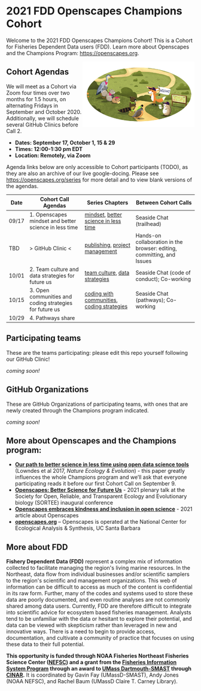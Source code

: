 # 2021 FDD Openscapes Champions Cohort

Welcome to the 2021 FDD Openscapes Champions Cohort! This is a Cohort for Fisheries Dependent Data users (FDD). Learn more about Openscapes and the Champions Program: <https://openscapes.org>. 

<img align="right" src="https://github.com/Openscapes/sortee-2021-keynote/blob/gh-pages/images/horst-champions-trailhead.png" width="300">  

## Cohort Agendas

We will meet as a Cohort via Zoom four times over two months for 1.5 hours, on alternating Fridays in September and October 2020. Additionally, we will schedule several GitHub Clinics before Call 2. 

- **Dates: September 17, October 1, 15 & 29**
- **Times: 12:00-1:30 pm EDT**
- **Location: Remotely, via Zoom**

Agenda links below are only accessible to Cohort participants (TODO), as they are also an archive of our live google-docing. Please see <https://openscapes.org/series> for more detail and to view blank versions of the agendas.

Date | Cohort Call Agendas          | Series Chapters |      Between Cohort Calls
----| ------------------|----------------------|--------------------------------
09/17 | 1. Openscapes mindset and better science in less time | [mindset](#mindset), [better science in less time](#bsilt) | Seaside Chat (trailhead)
TBD | > GitHub Clinic <| [publishing](#github-pub), [project management](#github-issues) | Hands-on collaboration in the browser: editing, committing, and Issues
10/01 | 2. Team culture and data strategies for future us | [team culture](#team-culture), [data strategies](#data-strategies) | Seaside Chat (code of conduct); Co-working
10/15 | 3. Open communities and coding strategies for future us | [coding with communities](#communities), [coding strategies](#coding-strategies) | Seaside Chat (pathways); Co-working
10/29 | 4. Pathways share |  | 

## Participating teams

These are the teams participating: please edit this repo yourself following our GitHub Clinic!

*coming soon!*

## GitHub Organizations

These are GitHub Organizations of participating teams, with ones that are newly created through the Champions program indicated.

*coming soon!*

## More about Openscapes and the Champions program:

* **[Our path to better science in less time using open data science tools](https://www.nature.com/articles/s41559-017-0160)** (Lowndes et al 2017, _Nature Ecology & Evolution_) - this paper greatly influences the whole Champions program and we’ll ask that everyone participating reads it before our first Cohort Call on September 9. 
* **[Openscapes: Better Science for Future Us](https://docs.google.com/presentation/d/1HGw4P095-lblHiGQHXYidHiVysjrPxuojxTxKtE13vk/edit#slide=id.ge2b7c2f974_0_2017)** - 2021 plenary talk at the Society for Open, Reliable, and Transparent Ecology and Evolutionary biology (SORTEE) inaugural conference 
* **[Openscapes embraces kindness and inclusion in open science](https://sparcopen.org/impact-story/openscapes-embraces-kindness-and-inclusion-of-open-science/)** - 2021 article about Openscapes
* **[openscapes.org](https://openscapes.org/)** – Openscapes is operated at the National Center for Ecological Analysis & Synthesis, UC Santa Barbara

## More about FDD

**Fishery Dependent Data (FDD)** represent a complex mix of information collected to facilitate managing the region's living marine resources. In the Northeast, data flow from individual businesses and/or scientific samplers to the region's scientific and management organizations. This web of information can be difficult to access as much of the content is confidential in its raw form. Further, many of the codes and systems used to store these data are poorly documented, and even routine analyses are not commonly shared among data users. Currently, FDD are therefore difficult to integrate into scientific advice for ecosystem based fisheries management. Analysts tend to be unfamiliar with the data or hesitant to explore their potential, and data can be viewed with skepticism rather than leveraged in new and innovative ways. There is a need to begin to provide access, documentation, and cultivate a community of practice that focuses on using these data to their full potential.

**This opportunity is funded through NOAA Fisheries Northeast Fisheries Science Center ([NEFSC](https://www.fisheries.noaa.gov/about/northeast-fisheries-science-center)) and a grant from the [Fisheries Information System Program](https://www.fisheries.noaa.gov/national/commercial-fishing/fisheries-information-system-program) through an award to [UMass Dartmouth-SMAST](https://www.umassd.edu/smast/) through [CINAR](http://www.cinar.org/).** It is coordinated by Gavin Fay (UMassD-SMAST), Andy Jones (NOAA NEFSC), and Rachel Baum (UMassD Claire T. Carney Library).
